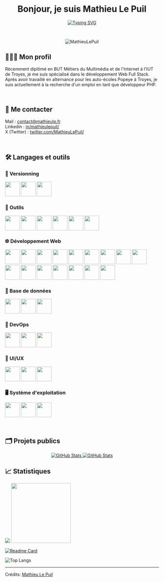 <h1 align="center">Bonjour, je suis Mathieu Le Puil</h1>
<p align="center">
<a href="https://git.io/typing-svg"><img src="https://readme-typing-svg.demolab.com?font=Fira+Code&size=24&duration=4500&pause=1000&center=true&vCenter=true&width=1000&lines=Développeur PHP Symfony;En recherche de CDI / mission freelance;D%C3%A9veloppeur+Python+(Discord)" alt="Typing SVG" /></a>
</p>

<br>

<p align="center">
	<img src="https://komarev.com/ghpvc/?username=MathieuLePuil&label=Nombre%20de%20vues&color=0e75b6&style=plastic" alt="MathieuLePuil" />
</p>

## 👨🏼‍💼 Mon profil

Récemment diplômé en BUT Métiers du Multimédia et de l'Internet à l'IUT de Troyes, je me suis spécialisé dans le développement Web Full Stack. Après avoir travaillé en alternance pour les auto-écoles Popeye à Troyes, je suis actuellement à la recherche d'un emploi en tant que développeur PHP.

<br>

## :speech_balloon: Me contacter

<p align="left">
	Mail : <a href="mailto:contact@mathieulp.fr" target="_blank">contact@mathieulp.fr</a> <br>
	Linkedin : <a href="https://www.linkedin.com/in/mathieulepuil/" target="_blank">in/mathieulepuil/</a> <br>
	X (Twitter) : <a href="https://twitter.com/MathieuLePuil" target="_blank">twitter.com/MathieuLePuil/</a>
</p>

<br>

## 🛠 Langages et outils

### 🧰 Versionning
<p>
	<img src="https://user-images.githubusercontent.com/25181517/192108372-f71d70ac-7ae6-4c0d-8395-51d8870c2ef0.png" witdh="48px" height="48px">
	<img src="https://user-images.githubusercontent.com/25181517/192108374-8da61ba1-99ec-41d7-80b8-fb2f7c0a4948.png" witdh="48px" height="48px">
	<img src="https://user-images.githubusercontent.com/25181517/192108376-c675d39b-90f6-4073-bde6-5a9291644657.png" witdh="48px" height="48px">
</p>

### 🔨 Outils
<p>
	<img src="https://user-images.githubusercontent.com/25181517/192108890-200809d1-439c-4e23-90d3-b090cf9a4eea.png" witdh="48px" height="48px">
	<img src="https://user-images.githubusercontent.com/25181517/192108891-d86b6220-e232-423a-bf5f-90903e6887c3.png" witdh="48px" height="48px">
	<img src="https://user-images.githubusercontent.com/25181517/190887576-6653f877-8439-4521-82f3-403086ead892.png" witdh="48px" height="48px">
	<img src="https://user-images.githubusercontent.com/25181517/186711578-bf30cb30-40b7-4b45-95a5-bdf837c372e7.png" witdh="48px" height="48px">
	<img src="https://user-images.githubusercontent.com/25181517/192109061-e138ca71-337c-4019-8d42-4792fdaa7128.png" witdh="48px" height="48px">
	<img src="https://user-images.githubusercontent.com/25181517/183912952-83784e94-629d-4c34-a961-ae2ae795b662.png" witdh="48px" height="48px">
</p>

### 🌐 Développement Web
<p>
	<img src="https://user-images.githubusercontent.com/25181517/192158954-f88b5814-d510-4564-b285-dff7d6400dad.png" witdh="48px" height="48px">
	<img src="https://user-images.githubusercontent.com/25181517/183898674-75a4a1b1-f960-4ea9-abcb-637170a00a75.png" witdh="48px" height="48px">
	<img src="https://user-images.githubusercontent.com/25181517/192158956-48192682-23d5-4bfc-9dfb-6511ade346bc.png" witdh="48px" height="48px">
	<img src="https://user-images.githubusercontent.com/25181517/183898054-b3d693d4-dafb-4808-a509-bab54cf5de34.png" witdh="48px" height="48px">
	<img src="https://user-images.githubusercontent.com/25181517/202896760-337261ed-ee92-4979-84c4-d4b829c7355d.png" witdh="48px" height="48px">
	<img src="https://user-images.githubusercontent.com/25181517/192158957-b1256181-356c-46a3-beb9-487af08a6266.png" witdh="48px" height="48px">
	<img src="https://user-images.githubusercontent.com/25181517/117447155-6a868a00-af3d-11eb-9cfe-245df15c9f3f.png" witdh="48px" height="48px">
	<img src="https://user-images.githubusercontent.com/25181517/117448124-a2da9800-af3e-11eb-85d2-bd1b69b65603.png" witdh="48px" height="48px">
	<img src="https://user-images.githubusercontent.com/25181517/121401671-49102800-c959-11eb-9f6f-74d49a5e1774.png" witdh="48px" height="48px">
	<img src="https://user-images.githubusercontent.com/25181517/183049794-a3dfaddd-22ee-4ffe-b0b4-549ccd4879f9.png" witdh="48px" height="48px">
	<img src="https://user-images.githubusercontent.com/25181517/183423507-c056a6f9-1ba8-4312-a350-19bcbc5a8697.png" witdh="48px" height="48px">
	<img src="https://user-images.githubusercontent.com/25181517/183570228-6a040b9f-3ddf-47a2-a201-743121dac664.png" witdh="48px" height="48px">
	<img src="https://symfony.com/logos/symfony_black_03.png" witdh="48px" height="48px">
	<img src="https://user-images.githubusercontent.com/25181517/187955008-981340e6-b4cc-441b-80cf-7a5e94d29e7e.png" witdh="48px" height="48px">
	<img src="https://github.com/marwin1991/profile-technology-icons/assets/136815194/ebd92b15-970a-45b8-8c4c-0ecf69b17cdc" witdh="48px" height="48px">
	<img src="https://github-production-user-asset-6210df.s3.amazonaws.com/62091613/261395532-b40892ef-efb8-4b0e-a6b5-d1cfc2f3fc35.png" witdh="48px" height="48px">
</p>

### 💾 Base de données
<p>
	<img src="https://user-images.githubusercontent.com/25181517/183896128-ec99105a-ec1a-4d85-b08b-1aa1620b2046.png" witdh="48px" height="48px">
	<img src="https://user-images.githubusercontent.com/25181517/182884177-d48a8579-2cd0-447a-b9a6-ffc7cb02560e.png" witdh="48px" height="48px">
	<img src="https://github.com/marwin1991/profile-technology-icons/assets/136815194/3c698a4f-84e4-4849-a900-476b14311634" witdh="48px" height="48px">
</p>

### 🤿 DevOps
<p>
	<img src="https://user-images.githubusercontent.com/25181517/192158606-7c2ef6bd-6e04-47cf-b5bc-da2797cb5bda.png" witdh="48px" height="48px">
	<img src="https://user-images.githubusercontent.com/25181517/117207330-263ba280-adf4-11eb-9b97-0ac5b40bc3be.png" witdh="48px" height="48px">
	<img src="https://user-images.githubusercontent.com/25181517/183345125-9a7cd2e6-6ad6-436f-8490-44c903bef84c.png" witdh="48px" height="48px">
</p>

### 🎨 UI/UX
<p>
	<img src="https://user-images.githubusercontent.com/25181517/189715289-df3ee512-6eca-463f-a0f4-c10d94a06b2f.png" witdh="48px" height="48px">
	<img src="https://github-production-user-asset-6210df.s3.amazonaws.com/136815194/253220886-02494c7c-de6a-43a6-9293-6369696842ed.png" witdh="48px" height="48px">
	<img src="https://github.com/user-attachments/assets/e4bd419a-2a4a-459a-ba9a-d3324e693c4d" witdh="48px" height="48px">
</p>

### 🖥️ Système d'exploitation
<p>
	<img src="https://user-images.githubusercontent.com/25181517/186884150-05e9ff6d-340e-4802-9533-2c3f02363ee3.png" witdh="48px" height="48px">
	<img src="https://user-images.githubusercontent.com/25181517/186884152-ae609cca-8cf1-4175-8d60-1ce1fa078ca2.png" witdh="48px" height="48px">
	<img src="https://user-images.githubusercontent.com/25181517/186884153-99edc188-e4aa-4c84-91b0-e2df260ebc33.png" witdh="48px" height="48px">
</p>

<br/>


## 🗂 Projets publics

	
<div>
  <p align="center">
    	<a href="https://github.com/MathieuLePuil/mathieulp.fr">
      		<img src="https://github-readme-stats.vercel.app/api/pin/?username=MathieuLePuil&repo=mathieulp.fr&theme=dracula" alt="GitHub Stats" />
    	</a>
	  <a href="https://github.com/MathieuLePuil/SymStartSaaS">
      		<img src="https://github-readme-stats.vercel.app/api/pin/?username=MathieuLePuil&repo=SymStartSaaS&theme=dracula" alt="GitHub Stats" />
    	</a>
	
  </p>
</div>

## 📈 Statistiques

<div>
	<img src="https://github-readme-stats.vercel.app/api?username=MathieuLePuil&show_icons=true" width>
	<img src="https://github-readme-stats.vercel.app/api/top-langs/?username=MathieuLePuil&layout=compact" height="195px">
</div>

<div>
	
[![Readme Card](https://github-readme-stats.vercel.app/api/pin/?username=MathieuLePuil&repo=MySymfonyTemplate)](https://github.com/anuraghazra/github-readme-stats)

![Top Langs](https://github-readme-stats.vercel.app/api/top-langs/?username=MathieuLePuil&layout=compact)

</div>
	


---

Crédits: [Mathieu Le Puil](https://github.com/MathieuLePuil)
